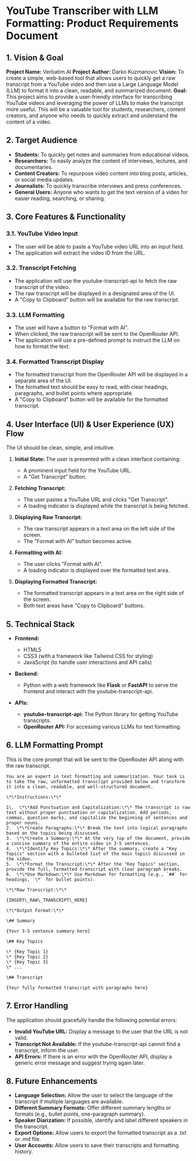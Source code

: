 # **YouTube Transcriber with LLM Formatting: Product Requirements Document**

## **1. Vision \& Goal**

**Project Name:** Verbatim AI
**Project Author:** Darko Kuzmanovic
**Vision:** To create a simple, web-based tool that allows users to quickly get a raw transcript from a YouTube video and then use a Large Language Model (LLM) to format it into a clean, readable, and summarized document.
**Goal:** This project aims to provide a user-friendly interface for transcribing YouTube videos and leveraging the power of LLMs to make the transcript more useful. This will be a valuable tool for students, researchers, content creators, and anyone who needs to quickly extract and understand the content of a video.

## **2. Target Audience**

- **Students:** To quickly get notes and summaries from educational videos.
- **Researchers:** To easily analyze the content of interviews, lectures, and documentaries.
- **Content Creators:** To repurpose video content into blog posts, articles, or social media updates.
- **Journalists:** To quickly transcribe interviews and press conferences.
- **General Users:** Anyone who wants to get the text version of a video for easier reading, searching, or sharing.

## **3. Core Features \& Functionality**

### **3.1. YouTube Video Input**

- The user will be able to paste a YouTube video URL into an input field.
- The application will extract the video ID from the URL.

### **3.2. Transcript Fetching**

- The application will use the youtube-transcript-api to fetch the raw transcript of the video.
- The raw transcript will be displayed in a designated area of the UI.
- A "Copy to Clipboard" button will be available for the raw transcript.

### **3.3. LLM Formatting**

- The user will have a button to "Format with AI".
- When clicked, the raw transcript will be sent to the OpenRouter API.
- The application will use a pre-defined prompt to instruct the LLM on how to format the text.

### **3.4. Formatted Transcript Display**

- The formatted transcript from the OpenRouter API will be displayed in a separate area of the UI.
- The formatted text should be easy to read, with clear headings, paragraphs, and bullet points where appropriate.
- A "Copy to Clipboard" button will be available for the formatted transcript.

## **4. User Interface (UI) \& User Experience (UX) Flow**

The UI should be clean, simple, and intuitive.

1. **Initial State:** The user is presented with a clean interface containing:

   - A prominent input field for the YouTube URL.
   - A "Get Transcript" button.

2. **Fetching Transcript:**

   - The user pastes a YouTube URL and clicks "Get Transcript".
   - A loading indicator is displayed while the transcript is being fetched.

3. **Displaying Raw Transcript:**

   - The raw transcript appears in a text area on the left side of the screen.
   - The "Format with AI" button becomes active.

4. **Formatting with AI:**

   - The user clicks "Format with AI".
   - A loading indicator is displayed over the formatted text area.

5. **Displaying Formatted Transcript:**

   - The formatted transcript appears in a text area on the right side of the screen.
   - Both text areas have "Copy to Clipboard" buttons.

## **5. Technical Stack**

- **Frontend:**

  - HTML5
  - CSS3 (with a framework like Tailwind CSS for styling)
  - JavaScript (to handle user interactions and API calls)

- **Backend:**

  - Python with a web framework like **Flask** or **FastAPI** to serve the frontend and interact with the youtube-transcript-api.

- **APIs:**

  - **youtube-transcript-api:** The Python library for getting YouTube transcripts.
  - **OpenRouter API:** For accessing various LLMs for text formatting.

## **6. LLM Formatting Prompt**

This is the core prompt that will be sent to the OpenRouter API along with the raw transcript.

```nocode
You are an expert in text formatting and summarization. Your task is to take the raw, unformatted transcript provided below and transform it into a clean, readable, and well-structured document.

\*\*Instructions:\*\*

1\.  \*\*Add Punctuation and Capitalization:\*\* The transcript is raw text without proper punctuation or capitalization. Add periods, commas, question marks, and capitalize the beginning of sentences and proper nouns.
2.  \*\*Create Paragraphs:\*\* Break the text into logical paragraphs based on the topics being discussed.
3.  \*\*Create a Summary:\*\* At the very top of the document, provide a concise summary of the entire video in 3-5 sentences.
4.  \*\*Identify Key Topics:\*\* After the summary, create a "Key Topics" section with a bulleted list of the main topics discussed in the video.
5.  \*\*Format the Transcript:\*\* After the "Key Topics" section, provide the full, formatted transcript with clear paragraph breaks.
6.  \*\*Use Markdown:\*\* Use Markdown for formatting (e.g., `##` for headings, `\*` for bullet points).

\*\*Raw Transcript:\*\*

{INSERT\_RAW\_TRANSCRIPT\_HERE}

\*\*Output Format:\*\*

\## Summary

{Your 3-5 sentence summary here}

\## Key Topics

\* {Key Topic 1}
\* {Key Topic 2}
\* {Key Topic 3}
\* ...

\## Transcript

{Your fully formatted transcript with paragraphs here}

```

## **7. Error Handling**

The application should gracefully handle the following potential errors:

- **Invalid YouTube URL:** Display a message to the user that the URL is not valid.
- **Transcript Not Available:** If the youtube-transcript-api cannot find a transcript, inform the user.
- **API Errors:** If there is an error with the OpenRouter API, display a generic error message and suggest trying again later.

## **8. Future Enhancements**

- **Language Selection:** Allow the user to select the language of the transcript if multiple languages are available.
- **Different Summary Formats:** Offer different summary lengths or formats (e.g., bullet points, one-paragraph summary).
- **Speaker Diarization:** If possible, identify and label different speakers in the transcript.
- **Export Options:** Allow users to export the formatted transcript as a .txt or .md file.
- **User Accounts:** Allow users to save their transcripts and formatting history.
